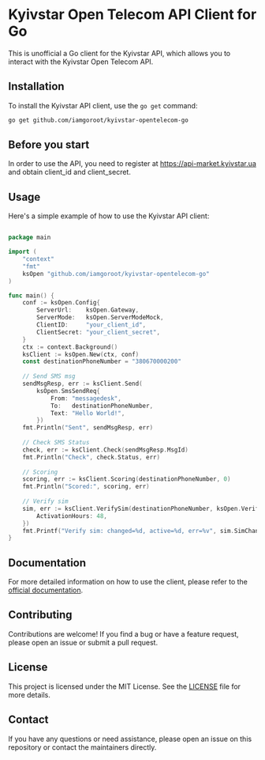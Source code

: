 # Kyivstar Open Telecom API Client for Go

This is unofficial a Go client for the Kyivstar API, which allows you to interact with the Kyivstar Open Telecom API.

## Installation

To install the Kyivstar API client, use the `go get` command:

```bash
go get github.com/iamgoroot/kyivstar-opentelecom-go
```
## Before you start

In order to use the API, you need to register at https://api-market.kyivstar.ua and obtain client_id and client_secret.

## Usage

Here's a simple example of how to use the Kyivstar API client:

```go

package main

import (
	"context"
	"fmt"
	ksOpen "github.com/iamgoroot/kyivstar-opentelecom-go"
)

func main() {
    conf := ksOpen.Config{
        ServerUrl:    ksOpen.Gateway,
        ServerMode:   ksOpen.ServerModeMock,
        ClientID:     "your_client_id",
        ClientSecret: "your_client_secret",
    }
    ctx := context.Background()
    ksClient := ksOpen.New(ctx, conf)
    const destinationPhoneNumber = "380670000200"
	
    // Send SMS msg
    sendMsgResp, err := ksClient.Send(
        ksOpen.SmsSendReq{
            From: "messagedesk",
            To:   destinationPhoneNumber,
            Text: "Hello World!",
        })
    fmt.Println("Sent", sendMsgResp, err)
    
    // Check SMS Status
    check, err := ksClient.Check(sendMsgResp.MsgId)
    fmt.Println("Check", check.Status, err)
    
    // Scoring
    scoring, err := ksClient.Scoring(destinationPhoneNumber, 0)
    fmt.Println("Scored:", scoring, err)
    
    // Verify sim
    sim, err := ksClient.VerifySim(destinationPhoneNumber, ksOpen.VerifySimReq{
        ActivationHours: 48,
    })
    fmt.Printf("Verify sim: changed=%d, active=%d, err=%v", sim.SimChanged, sim.IsActive, err)
}

```

## Documentation

For more detailed information on how to use the client, please refer to the [official documentation](https://api-gateway.kyivstar.ua).

## Contributing

Contributions are welcome! If you find a bug or have a feature request, please open an issue or submit a pull request.

## License

This project is licensed under the MIT License. See the [LICENSE](LICENSE) file for more details.

## Contact

If you have any questions or need assistance, please open an issue on this repository or contact the maintainers directly.

